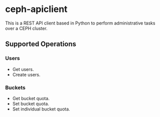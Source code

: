 # ceph-apiclient

This is a REST API client based in Python to perform administrative tasks over a CEPH cluster.

## Supported Operations

### Users

- Get users.
- Create users.

### Buckets

- Get bucket quota.
- Set bucket quota.
- Set individual bucket quota.

